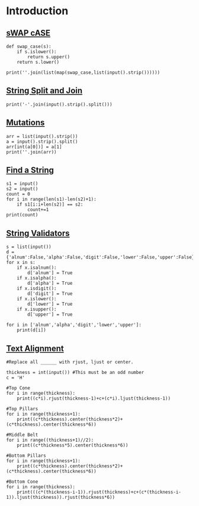 # Introduction

## [sWAP cASE](https://www.hackerrank.com/challenges/swap-case)

```
def swap_case(s):
    if s.islower():
        return s.upper()
    return s.lower()

print(''.join(list(map(swap_case,list(input().strip())))))
```

## [String Split and Join](https://www.hackerrank.com/challenges/python-string-split-and-join)

```
print('-'.join(input().strip().split()))
```

## [Mutations](https://www.hackerrank.com/challenges/python-mutations)

```
arr = list(input().strip())
a = input().strip().split()
arr[int(a[0])] = a[1]
print(''.join(arr))
```

## [Find a String](https://www.hackerrank.com/challenges/find-a-string)

```
s1 = input()
s2 = input()
count = 0
for i in range(len(s1)-len(s2)+1):
    if s1[i:i+len(s2)] == s2:
        count+=1
print(count)
```

## [String Validators](https://www.hackerrank.com/challenges/string-validators)

```
s = list(input())
d = {'alnum':False,'alpha':False,'digit':False,'lower':False,'upper':False}
for x in s:
    if x.isalnum():
        d['alnum'] = True
    if x.isalpha():
        d['alpha'] = True
    if x.isdigit():
        d['digit'] = True
    if x.islower():
        d['lower'] = True
    if x.isupper():
        d['upper'] = True

for i in ['alnum','alpha','digit','lower','upper']:
    print(d[i])
```

## [Text Alignment](https://www.hackerrank.com/challenges/text-alignment)

```
#Replace all ______ with rjust, ljust or center.

thickness = int(input()) #This must be an odd number
c = 'H'

#Top Cone
for i in range(thickness):
    print((c*i).rjust(thickness-1)+c+(c*i).ljust(thickness-1))

#Top Pillars
for i in range(thickness+1):
    print((c*thickness).center(thickness*2)+(c*thickness).center(thickness*6))

#Middle Belt
for i in range((thickness+1)//2):
    print((c*thickness*5).center(thickness*6))    

#Bottom Pillars
for i in range(thickness+1):
    print((c*thickness).center(thickness*2)+(c*thickness).center(thickness*6))    

#Bottom Cone
for i in range(thickness):
    print(((c*(thickness-i-1)).rjust(thickness)+c+(c*(thickness-i-1)).ljust(thickness)).rjust(thickness*6))  
```

